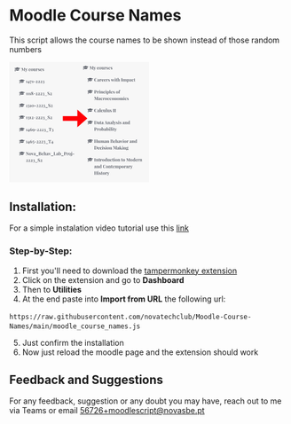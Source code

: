 # Moodle Course Names

This script allows the course names to be shown instead of those random numbers
<br>

<img src= '/assets/example.png' width=50%>

## Installation:
For a simple instalation video tutorial use this [link](https://www.youtube.com/watch?v=VOcr8BOcZdo)
### Step-by-Step:
1. First you'll need to download the [tampermonkey extension](https://www.tampermonkey.net/)
2. Click on the extension and go to **Dashboard**
3. Then to **Utilities**
4. At the end paste into **Import from URL** the following url:

`https://raw.githubusercontent.com/novatechclub/Moodle-Course-Names/main/moodle_course_names.js`

5. Just confirm the installation
6. Now just reload the moodle page and the extension should work

## Feedback and Suggestions
For any feedback, suggestion or any doubt you may have, reach out to me via Teams or email 56726+moodlescript@novasbe.pt

